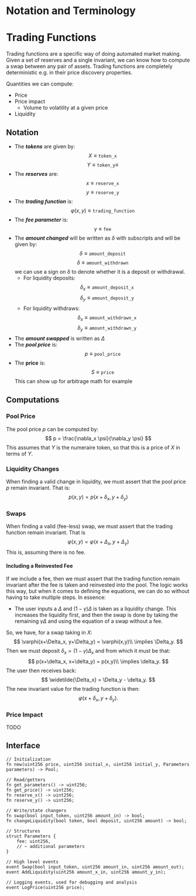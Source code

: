 # Notation and Terminology
# Trading Functions

Trading functions are a specific way of doing automated market making.
Given a set of reserves and a single invariant, we can know how to compute a swap between any pair of assets.
Trading functions are completely deterministic e.g. in their price discovery properties.

Quantities we can compute:
- Price
- Price impact
    - Volume to volatility at a given price
- Liquidity

## Notation
- The **_tokens_** are given by: $$X \equiv \mathtt{token\_x}$$ $$Y \equiv \mathtt{token\_y} \equiv$$
- The **_reserves_** are: $$ x \equiv \mathtt{reserve\_x} $$ $$ y \equiv \mathtt{reserve\_y} $$
- The **_trading function_** is: $$ \varphi(x,y) \equiv \mathtt{trading\_function} $$
- The **_fee parameter_** is: $$ \gamma \equiv \mathtt{fee} $$
- The **_amount changed_** will be written as $\delta$ with subscripts and will be given by: $$ \delta \equiv \mathtt{amount\_deposit} $$ $$ \delta \equiv \mathtt{amount\_withdrawn} $$ 
we can use a sign on $\delta$ to denote whether it is a deposit or withdrawal.
    - For liquidity deposits: $$ \delta_x \equiv \mathtt{amount\_deposit\_x} $$ $$ \delta_y \equiv \mathtt{amount\_deposit\_y} $$
    - For liquidity withdraws: $$ \delta_x \equiv \mathtt{amount\_withdrawn\_x} $$ $$ \delta_y \equiv \mathtt{amount\_withdrawn\_y} $$
- The **_amount swapped_** is written as $\Delta$
- The **_pool price_** is: $$ p \equiv \mathtt{pool\_price} $$
- The **price** is: $$ S \equiv \mathtt{price} $$ This can show up for arbitrage math for example

## Computations

### Pool Price
The pool price $p$ can be computed by:
$$
p = \frac{\nabla_x \psi}{\nabla_y \psi}
$$
This assumes that $Y$ is the numeraire token, so that this is a price of $X$ in terms of $Y$.

### Liquidity Changes
When finding a valid change in liquidity, we must assert that the pool price $p$ remain invariant.
That is: $$p(x,y) = p(x+\delta_x, y+\delta_y)$$

### Swaps
When finding a valid (fee-less) swap, we must assert that the trading function remain invariant. 
That is $$\varphi(x,y) = \varphi(x+\Delta_x, y+\Delta_y)$$
This is, assuming there is no fee. 

#### Including a Reinvested Fee
If we include a fee, then we must assert that the trading function remain invariant after the fee is taken and reinvested into the pool.
The logic works this way, but when it comes to defining the equations, we can do so without having to take multiple steps.
In essence:
- The user inputs a $\Delta$ and $(1-\gamma)\Delta$ is taken as a liquidity change. 
This increases the liquidity first, and then the swap is done by taking the remaining $\gamma\Delta$ and using the equation of a swap without a fee.

So, we have, for a swap taking in $X$:
$$
\varphi(x+\Delta_x, y+\Delta_y) = \varphi(x,y)\\
\implies \Delta_y.
$$
Then we must deposit $\delta_x = (1-\gamma) \Delta_x$ and from which it must be that:
$$
p(x+\delta_x, x+\delta_y) = p(x,y)\\
\implies \delta_y.
$$
The user then receives back:
$$
\widetilde{\Delta_x} = \Delta_y - \delta_y.
$$
The new invariant value for the trading function is then:
$$
\varphi(x+\delta_x, y+\delta_y) .
$$

### Price Impact
TODO

## Interface

```rust, ignore
// Initialization
fn new(uint256 price, uint256 initial_x, uint256 initial_y, Parameters parameters) -> Pool;

// Read/getters
fn get_parameters() -> uint256;
fn get_price() -> uint256;
fn reserve_x() -> uint256;
fn reserve_y() -> uint256;

// Write/state changers
fn swap(bool input_token, uint256 amount_in) -> bool;
fn changeLiquidity(bool token, bool deposit, uint256 amount) -> bool;

// Structures
struct Parameters {
    fee: uint256,
    // ~ additional parameters
}

// High level events
event Swap(bool input_token, uint256 amount_in, uint256 amount_out);
event AddLiquidity(uint256 amount_x_in, uint256 amount_y_in);

// Logging events, used for debugging and analysis
event LogPrice(uint256 price);
```
